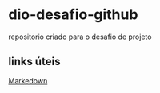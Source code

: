 # dio-desafio-github
repositorio criado para o desafio de projeto

## links úteis
[Markedown](https://docs.pipz.com/central-de-ajuda/learning-center/guia-basico-de-markdown#open)
